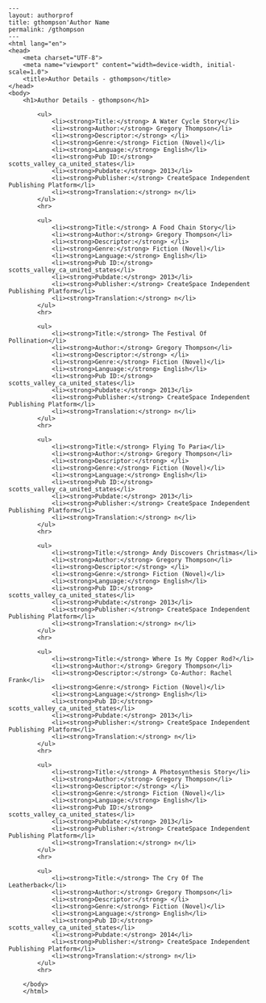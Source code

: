 
    ---
    layout: authorprof
    title: gthompson'Author Name 
    permalink: /gthompson
    ---
    <html lang="en">
    <head>
        <meta charset="UTF-8">
        <meta name="viewport" content="width=device-width, initial-scale=1.0">
        <title>Author Details - gthompson</title>
    </head>
    <body>
        <h1>Author Details - gthompson</h1>
        
            <ul>
                <li><strong>Title:</strong> A Water Cycle Story</li>
                <li><strong>Author:</strong> Gregory Thompson</li>
                <li><strong>Descriptor:</strong> </li>
                <li><strong>Genre:</strong> Fiction (Novel)</li>
                <li><strong>Language:</strong> English</li>
                <li><strong>Pub ID:</strong> scotts_valley_ca_united_states</li>
                <li><strong>Pubdate:</strong> 2013</li>
                <li><strong>Publisher:</strong> CreateSpace Independent Publishing Platform</li>
                <li><strong>Translation:</strong> n</li>
            </ul>
            <hr>
            
            <ul>
                <li><strong>Title:</strong> A Food Chain Story</li>
                <li><strong>Author:</strong> Gregory Thompson</li>
                <li><strong>Descriptor:</strong> </li>
                <li><strong>Genre:</strong> Fiction (Novel)</li>
                <li><strong>Language:</strong> English</li>
                <li><strong>Pub ID:</strong> scotts_valley_ca_united_states</li>
                <li><strong>Pubdate:</strong> 2013</li>
                <li><strong>Publisher:</strong> CreateSpace Independent Publishing Platform</li>
                <li><strong>Translation:</strong> n</li>
            </ul>
            <hr>
            
            <ul>
                <li><strong>Title:</strong> The Festival Of Pollination</li>
                <li><strong>Author:</strong> Gregory Thompson</li>
                <li><strong>Descriptor:</strong> </li>
                <li><strong>Genre:</strong> Fiction (Novel)</li>
                <li><strong>Language:</strong> English</li>
                <li><strong>Pub ID:</strong> scotts_valley_ca_united_states</li>
                <li><strong>Pubdate:</strong> 2013</li>
                <li><strong>Publisher:</strong> CreateSpace Independent Publishing Platform</li>
                <li><strong>Translation:</strong> n</li>
            </ul>
            <hr>
            
            <ul>
                <li><strong>Title:</strong> Flying To Paria</li>
                <li><strong>Author:</strong> Gregory Thompson</li>
                <li><strong>Descriptor:</strong> </li>
                <li><strong>Genre:</strong> Fiction (Novel)</li>
                <li><strong>Language:</strong> English</li>
                <li><strong>Pub ID:</strong> scotts_valley_ca_united_states</li>
                <li><strong>Pubdate:</strong> 2013</li>
                <li><strong>Publisher:</strong> CreateSpace Independent Publishing Platform</li>
                <li><strong>Translation:</strong> n</li>
            </ul>
            <hr>
            
            <ul>
                <li><strong>Title:</strong> Andy Discovers Christmas</li>
                <li><strong>Author:</strong> Gregory Thompson</li>
                <li><strong>Descriptor:</strong> </li>
                <li><strong>Genre:</strong> Fiction (Novel)</li>
                <li><strong>Language:</strong> English</li>
                <li><strong>Pub ID:</strong> scotts_valley_ca_united_states</li>
                <li><strong>Pubdate:</strong> 2013</li>
                <li><strong>Publisher:</strong> CreateSpace Independent Publishing Platform</li>
                <li><strong>Translation:</strong> n</li>
            </ul>
            <hr>
            
            <ul>
                <li><strong>Title:</strong> Where Is My Copper Rod?</li>
                <li><strong>Author:</strong> Gregory Thompson</li>
                <li><strong>Descriptor:</strong> Co-Author: Rachel Frank</li>
                <li><strong>Genre:</strong> Fiction (Novel)</li>
                <li><strong>Language:</strong> English</li>
                <li><strong>Pub ID:</strong> scotts_valley_ca_united_states</li>
                <li><strong>Pubdate:</strong> 2013</li>
                <li><strong>Publisher:</strong> CreateSpace Independent Publishing Platform</li>
                <li><strong>Translation:</strong> n</li>
            </ul>
            <hr>
            
            <ul>
                <li><strong>Title:</strong> A Photosynthesis Story</li>
                <li><strong>Author:</strong> Gregory Thompson</li>
                <li><strong>Descriptor:</strong> </li>
                <li><strong>Genre:</strong> Fiction (Novel)</li>
                <li><strong>Language:</strong> English</li>
                <li><strong>Pub ID:</strong> scotts_valley_ca_united_states</li>
                <li><strong>Pubdate:</strong> 2013</li>
                <li><strong>Publisher:</strong> CreateSpace Independent Publishing Platform</li>
                <li><strong>Translation:</strong> n</li>
            </ul>
            <hr>
            
            <ul>
                <li><strong>Title:</strong> The Cry Of The Leatherback</li>
                <li><strong>Author:</strong> Gregory Thompson</li>
                <li><strong>Descriptor:</strong> </li>
                <li><strong>Genre:</strong> Fiction (Novel)</li>
                <li><strong>Language:</strong> English</li>
                <li><strong>Pub ID:</strong> scotts_valley_ca_united_states</li>
                <li><strong>Pubdate:</strong> 2014</li>
                <li><strong>Publisher:</strong> CreateSpace Independent Publishing Platform</li>
                <li><strong>Translation:</strong> n</li>
            </ul>
            <hr>
            
        </body>
        </html>
        